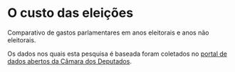 # O custo das eleições

Comparativo de gastos parlamentares em anos eleitorais e anos não eleitorais.

Os dados nos quais esta pesquisa é baseada foram coletados no [portal de dados abertos da Câmara dos Deputados](https://dadosabertos.camara.leg.br/).
